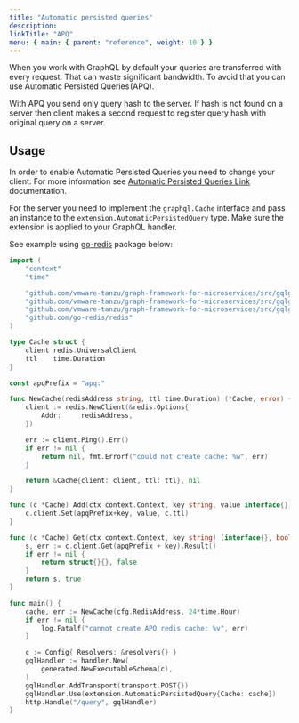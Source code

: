 ```yaml
---
title: "Automatic persisted queries"
description:
linkTitle: "APQ"
menu: { main: { parent: "reference", weight: 10 } }
---
```


When you work with GraphQL by default your queries are transferred with every request. That can waste significant
bandwidth. To avoid that you can use Automatic Persisted Queries (APQ).

With APQ you send only query hash to the server. If hash is not found on a server then client makes a second request
to register query hash with original query on a server.

## Usage

In order to enable Automatic Persisted Queries you need to change your client. For more information see
[Automatic Persisted Queries Link](https://www.apollographql.com/docs/resources/graphql-glossary/#automatic-persisted-queries-apq) documentation.

For the server you need to implement the `graphql.Cache` interface and pass an instance to
the `extension.AutomaticPersistedQuery` type. Make sure the extension is applied to your GraphQL handler.

See example using [go-redis](https://github.com/go-redis/redis) package below:

```go
import (
	"context"
	"time"

	"github.com/vmware-tanzu/graph-framework-for-microservices/src/gqlgen/graphql/handler"
	"github.com/vmware-tanzu/graph-framework-for-microservices/src/gqlgen/graphql/handler/extension"
	"github.com/vmware-tanzu/graph-framework-for-microservices/src/gqlgen/graphql/handler/transport"
	"github.com/go-redis/redis"
)

type Cache struct {
	client redis.UniversalClient
	ttl    time.Duration
}

const apqPrefix = "apq:"

func NewCache(redisAddress string, ttl time.Duration) (*Cache, error) {
	client := redis.NewClient(&redis.Options{
		Addr:     redisAddress,
	})

	err := client.Ping().Err()
	if err != nil {
		return nil, fmt.Errorf("could not create cache: %w", err)
	}

	return &Cache{client: client, ttl: ttl}, nil
}

func (c *Cache) Add(ctx context.Context, key string, value interface{}) {
	c.client.Set(apqPrefix+key, value, c.ttl)
}

func (c *Cache) Get(ctx context.Context, key string) (interface{}, bool) {
	s, err := c.client.Get(apqPrefix + key).Result()
	if err != nil {
		return struct{}{}, false
	}
	return s, true
}

func main() {
	cache, err := NewCache(cfg.RedisAddress, 24*time.Hour)
	if err != nil {
		log.Fatalf("cannot create APQ redis cache: %v", err)
	}

	c := Config{ Resolvers: &resolvers{} }
	gqlHandler := handler.New(
		generated.NewExecutableSchema(c),
	)
	gqlHandler.AddTransport(transport.POST{})
	gqlHandler.Use(extension.AutomaticPersistedQuery{Cache: cache})
	http.Handle("/query", gqlHandler)
}
```
